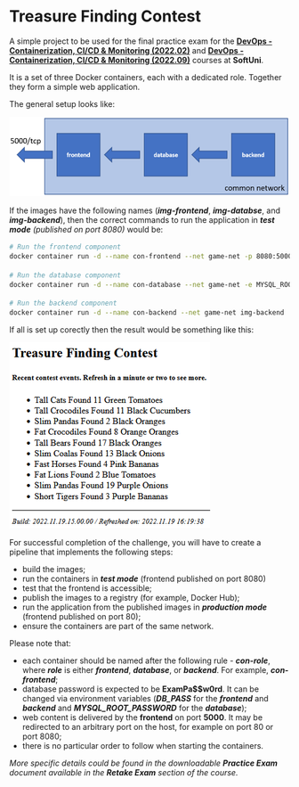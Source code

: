 # Treasure Finding Contest
A simple project to be used for the final practice exam for the [**DevOps - Containerization, CI/CD & Monitoring (2022.02)**](https://softuni.bg/trainings/3670/devops-containerization-ci-cd-monitoring-february-2022) and [**DevOps - Containerization, CI/CD & Monitoring (2022.09)**](https://softuni.bg/trainings/3888/devops-containerization-ci-cd-monitoring-september-2022) courses at **SoftUni**. 

It is a set of three Docker containers, each with a dedicated role. Together they form a simple web application. 

The general setup looks like:

![general setup](setup.png)

If the images have the following names (***img-frontend***, ***img-databse***, and ***img-backend***), then the correct commands to run the application in ***test mode*** *(published on port 8080)* would be:

```bash
# Run the frontend component
docker container run -d --name con-frontend --net game-net -p 8080:5000 img-frontend

# Run the database component
docker container run -d --name con-database --net game-net -e MYSQL_ROOT_PASSWORD='ExamPa$$w0rd' img-backend

# Run the backend component
docker container run -d --name con-backend --net game-net img-backend

```

If all is set up corectly then the result would be something like this:

![sample result](result.png)

For successful completion of the challenge, you will have to create a pipeline that implements the following steps:
 - build the images;
 - run the containers in ***test mode*** (frontend published on port 8080)
 - test that the frontend is accessible;
 - publish the images to a registry (for example, Docker Hub);
 - run the application from the published images in ***production mode*** (frontend published on port 80);
 - ensure the containers are part of the same network.

Please note that:
 - each container should be named after the following rule - ***con-role***, where ***role*** is either ***frontend***, ***database***, or ***backend***. For example, ***con-frontend***;
 - database password is expected to be **ExamPa$$w0rd**. It can be changed via environment variables (***DB_PASS*** for the ***frontend*** and ***backend*** and ***MYSQL_ROOT_PASSWORD*** for the ***database***);
 - web content is delivered by the **frontend** on port **5000**. It may be redirected to an arbitrary port on the host, for example on port 80 or port 8080;
 - there is no particular order to follow when starting the containers.

*More specific details could be found in the downloadable **Practice Exam** document available in the **Retake Exam** section of the course.*
